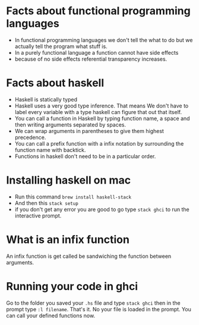 Facts about functional programming languages
===

* In functional programming languages we don't tell the what to do but we actually tell the program what stuff is.
* In a purely functional language a function cannot have side effects
* because of no side effects referential transparency increases.

Facts about haskell
===

* Haskell is statically typed
* Haskell uses a very good type inference. That means We don't have to label every variable with a type haskell can figure that out that itself.
* You can call a function in Haskell by typing function name, a space and then writing arguments separated by spaces.
* We can wrap arguments in parentheses to give them highest precedence.
* You can call a prefix function with a infix notation by surrounding the function name with backtick.
* Functions in haskell don't need to be in a particular order.

Installing haskell on mac
===

* Run this command `brew install haskell-stack`
* And then this `stack setup`
* if you don't get any error you are good to go type `stack ghci` to run the interactive prompt.

What is an infix function
===

An infix function is get called be sandwiching the function between arguments. 

Running your code in ghci
===

Go to the folder you saved your `.hs` file and type `stack ghci` then in the prompt type `:l filename`. That's it. No your file is loaded in the prompt. You can call your defined functions now. 